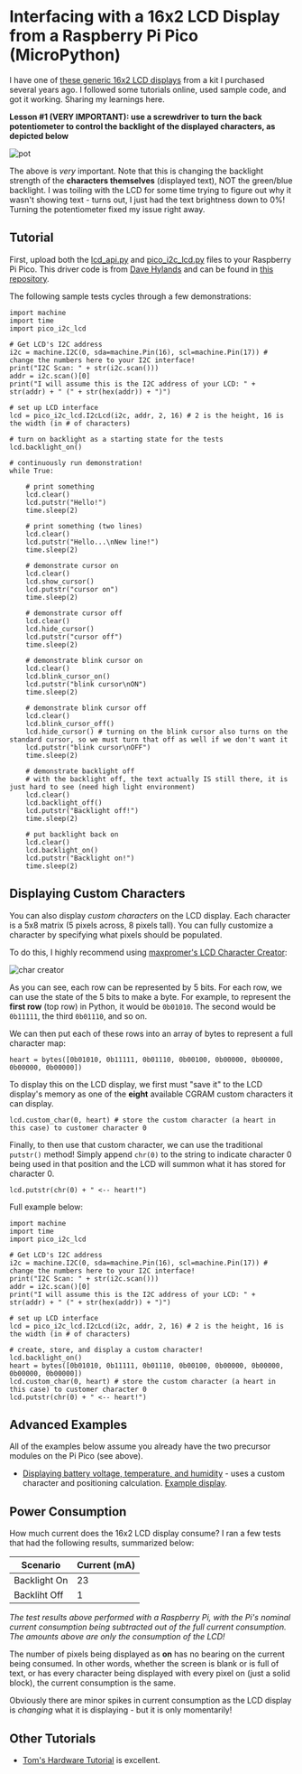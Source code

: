 # Interfacing with a 16x2 LCD Display from a Raspberry Pi Pico (MicroPython)
I have one of [these generic 16x2 LCD displays](https://a.co/d/cL9BH0b) from a kit I purchased several years ago. I followed some tutorials online, used sample code, and got it working. Sharing my learnings here.

**Lesson #1 (VERY IMPORTANT): use a screwdriver to turn the back potentiometer to control the backlight of the displayed characters, as depicted below**

![pot](https://i.imgur.com/yoQynbe.png)

The above is *very* important. Note that this is changing the backlight strength of the **characters themselves** (displayed text), NOT the green/blue backlight. I was toiling with the LCD for some time trying to figure out why it wasn't showing text - turns out, I just had the text brightness down to 0%! Turning the potentiometer fixed my issue right away.

## Tutorial
First, upload both the [lcd_api.py](./src/lcd_api.py) and [pico_i2c_lcd.py](./src/pico_i2c_lcd.py) files to your Raspberry Pi Pico. This driver code is from [Dave Hylands](https://github.com/dhylands) and can be found in [this repository](https://github.com/dhylands/python_lcd).

The following sample tests cycles through a few demonstrations:

```
import machine
import time
import pico_i2c_lcd

# Get LCD's I2C address
i2c = machine.I2C(0, sda=machine.Pin(16), scl=machine.Pin(17)) # change the numbers here to your I2C interface!
print("I2C Scan: " + str(i2c.scan()))
addr = i2c.scan()[0]
print("I will assume this is the I2C address of your LCD: " + str(addr) + " (" + str(hex(addr)) + ")")

# set up LCD interface
lcd = pico_i2c_lcd.I2cLcd(i2c, addr, 2, 16) # 2 is the height, 16 is the width (in # of characters)

# turn on backlight as a starting state for the tests
lcd.backlight_on()

# continuously run demonstration!
while True:
    
    # print something
    lcd.clear()
    lcd.putstr("Hello!")
    time.sleep(2)
    
    # print something (two lines)
    lcd.clear()
    lcd.putstr("Hello...\nNew line!")
    time.sleep(2)
    
    # demonstrate cursor on
    lcd.clear()
    lcd.show_cursor()
    lcd.putstr("cursor on")
    time.sleep(2)
    
    # demonstrate cursor off
    lcd.clear()
    lcd.hide_cursor()
    lcd.putstr("cursor off")
    time.sleep(2)
    
    # demonstrate blink cursor on
    lcd.clear()
    lcd.blink_cursor_on()
    lcd.putstr("blink cursor\nON")
    time.sleep(2)
    
    # demonstrate blink cursor off
    lcd.clear()
    lcd.blink_cursor_off()
    lcd.hide_cursor() # turning on the blink cursor also turns on the standard cursor, so we must turn that off as well if we don't want it
    lcd.putstr("blink cursor\nOFF")
    time.sleep(2)
    
    # demonstrate backlight off
    # with the backlight off, the text actually IS still there, it is just hard to see (need high light environment)
    lcd.clear()
    lcd.backlight_off()
    lcd.putstr("Backlight off!")
    time.sleep(2)
    
    # put backlight back on
    lcd.clear()
    lcd.backlight_on()
    lcd.putstr("Backlight on!")
    time.sleep(2)
```

## Displaying Custom Characters
You can also display *custom characters* on the LCD display. Each character is a 5x8 matrix (5 pixels across, 8 pixels tall). You can fully customize a character by specifying what pixels should be populated.

To do this, I highly recommend using [maxpromer's LCD Character Creator](https://maxpromer.github.io/LCD-Character-Creator/):

![char creator](https://i.imgur.com/63wo5o5.png)

As you can see, each row can be represented by 5 bits. For each row, we can use the state of the 5 bits to make a byte. For example, to represent the **first row** (top row) in Python, it would be `0b01010`. The second would be `0b11111`, the third `0b01110`, and so on.

We can then put each of these rows into an array of bytes to represent a full character map:

```
heart = bytes([0b01010, 0b11111, 0b01110, 0b00100, 0b00000, 0b00000, 0b00000, 0b00000])
```

To display this on the LCD display, we first must "save it" to the LCD display's memory as one of the **eight** available CGRAM custom characters it can display.

```
lcd.custom_char(0, heart) # store the custom character (a heart in this case) to customer character 0
```

Finally, to then use that custom character, we can use the traditional `putstr()` method! Simply append `chr(0)` to the string to indicate character 0 being used in that position and the LCD will summon what it has stored for character 0.

```
lcd.putstr(chr(0) + " <-- heart!")
```

Full example below:

```
import machine
import time
import pico_i2c_lcd

# Get LCD's I2C address
i2c = machine.I2C(0, sda=machine.Pin(16), scl=machine.Pin(17)) # change the numbers here to your I2C interface!
print("I2C Scan: " + str(i2c.scan()))
addr = i2c.scan()[0]
print("I will assume this is the I2C address of your LCD: " + str(addr) + " (" + str(hex(addr)) + ")")

# set up LCD interface
lcd = pico_i2c_lcd.I2cLcd(i2c, addr, 2, 16) # 2 is the height, 16 is the width (in # of characters)

# create, store, and display a custom character!
lcd.backlight_on()
heart = bytes([0b01010, 0b11111, 0b01110, 0b00100, 0b00000, 0b00000, 0b00000, 0b00000])
lcd.custom_char(0, heart) # store the custom character (a heart in this case) to customer character 0
lcd.putstr(chr(0) + " <-- heart!")

```

## Advanced Examples
All of the examples below assume you already have the two precursor modules on the Pi Pico (see above).
- [Displaying battery voltage, temperature, and humidity](./samples/voltage-temp-rh.py) - uses a custom character and positioning calculation. [Example display](https://i.imgur.com/XnHHV8R.png).

## Power Consumption
How much current does the 16x2 LCD display consume? I ran a few tests that had the following results, summarized below:

|Scenario|Current (mA)|
|-|-|
|Backlight On|23|
|Backliht Off|1|

*The test results above performed with a Raspberry Pi, with the Pi's nominal current consumption being subtracted out of the full current consumption. The amounts above are only the consumption of the LCD!*

The number of pixels being displayed as **on** has no bearing on the current being consumed. In other words, whether the screen is blank or is full of text, or has every character being displayed with every pixel on (just a solid block), the current consumption is the same.

Obviously there are minor spikes in current consumption as the LCD display is *changing* what it is displaying - but it is only momentarily!

## Other Tutorials
- [Tom's Hardware Tutorial](https://www.tomshardware.com/how-to/lcd-display-raspberry-pi-pico) is excellent.
